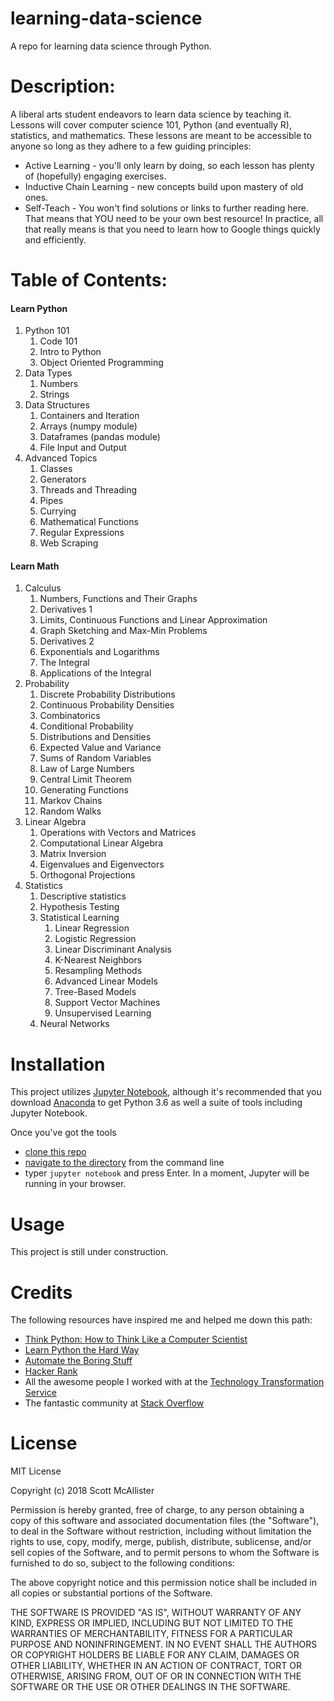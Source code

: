 # learning-data-science
A repo for learning data science through Python.
# Description:

A liberal arts student endeavors to learn data science by teaching it. Lessons will cover computer science 101, Python (and eventually R), statistics, and mathematics. These lessons are meant to be accessible to anyone so long as they adhere to a few guiding principles:
- Active Learning - you'll only learn by doing, so each lesson has plenty of (hopefully) engaging exercises.
- Inductive Chain Learning - new concepts build upon mastery of old ones.
- Self-Teach - You won't find solutions or links to further reading here. That means that YOU need to be your own best resource! In practice, all that really means is that you need to learn how to Google things quickly and efficiently.

# Table of Contents:
#### Learn Python
1. Python 101
   1. Code 101
   2. Intro to Python
   3. Object Oriented Programming
2. Data Types
   1. Numbers
   2. Strings
3. Data Structures
   1. Containers and Iteration
   2. Arrays (numpy module)
   3. Dataframes (pandas module)
   7. File Input and Output
4. Advanced Topics
   1. Classes
   2. Generators
   3. Threads and Threading
   4. Pipes
   5. Currying
   6. Mathematical Functions
   7. Regular Expressions
   8. Web Scraping

#### Learn Math
1. Calculus
   1. Numbers, Functions and Their Graphs
   2. Derivatives 1
   3. Limits, Continuous Functions and Linear Approximation
   4. Graph Sketching and Max-Min Problems
   5. Derivatives 2
   6. Exponentials and Logarithms
   7. The Integral
   8. Applications of the Integral
2. Probability
   1. Discrete Probability Distributions
   2. Continuous Probability Densities
   3. Combinatorics
   4. Conditional Probability
   5. Distributions and Densities
   6. Expected Value and Variance
   7. Sums of Random Variables
   8. Law of Large Numbers
   9. Central Limit Theorem
   10. Generating Functions
   11. Markov Chains
   12. Random Walks
3. Linear Algebra
   1. Operations with Vectors and Matrices
   2. Computational Linear Algebra
   3. Matrix Inversion
   4. Eigenvalues and Eigenvectors
   5. Orthogonal Projections
4. Statistics
   1. Descriptive statistics
   2. Hypothesis Testing
   3. Statistical Learning
      1. Linear Regression
      2. Logistic Regression
      3. Linear Discriminant Analysis
      4. K-Nearest Neighbors
      5. Resampling Methods
      6. Advanced Linear Models
      7. Tree-Based Models
      8. Support Vector Machines
      9. Unsupervised Learning
   4. Neural Networks

# Installation
This project utilizes [Jupyter Notebook](http://jupyter.org/), although it's recommended that you download [Anaconda](https://www.anaconda.com/download/#macos) to get Python 3.6 as well a suite of tools including Jupyter Notebook.

Once you've got the tools
 - [clone this repo](https://help.github.com/articles/cloning-a-repository/)
 - [navigate to the directory](https://www.digitalcitizen.life/command-prompt-how-use-basic-commands) from the command line
 - typer `jupyter notebook` and press Enter. In a moment, Jupyter will be running in your browser.

# Usage
This project is still under construction.

# Credits
The following resources have inspired me and helped me down this path:
- [Think Python:  How to Think Like a Computer Scientist](http://www.greenteapress.com/thinkpython/thinkpython.html)
- [Learn Python the Hard Way](https://learnpythonthehardway.org/)
- [Automate the Boring Stuff](https://automatetheboringstuff.com/)
- [Hacker Rank](https://www.hackerrank.com/)
- All the awesome people I worked with at the [Technology Transformation Service](https://www.gsa.gov/about-us/organization/federal-acquisition-service/technology-transformation-services)
- The fantastic community at [Stack Overflow](https://stackoverflow.com/)

# License
MIT License

Copyright (c) 2018 Scott McAllister

Permission is hereby granted, free of charge, to any person obtaining a copy
of this software and associated documentation files (the "Software"), to deal
in the Software without restriction, including without limitation the rights
to use, copy, modify, merge, publish, distribute, sublicense, and/or sell
copies of the Software, and to permit persons to whom the Software is
furnished to do so, subject to the following conditions:

The above copyright notice and this permission notice shall be included in all
copies or substantial portions of the Software.

THE SOFTWARE IS PROVIDED "AS IS", WITHOUT WARRANTY OF ANY KIND, EXPRESS OR
IMPLIED, INCLUDING BUT NOT LIMITED TO THE WARRANTIES OF MERCHANTABILITY,
FITNESS FOR A PARTICULAR PURPOSE AND NONINFRINGEMENT. IN NO EVENT SHALL THE
AUTHORS OR COPYRIGHT HOLDERS BE LIABLE FOR ANY CLAIM, DAMAGES OR OTHER
LIABILITY, WHETHER IN AN ACTION OF CONTRACT, TORT OR OTHERWISE, ARISING FROM,
OUT OF OR IN CONNECTION WITH THE SOFTWARE OR THE USE OR OTHER DEALINGS IN THE
SOFTWARE.
